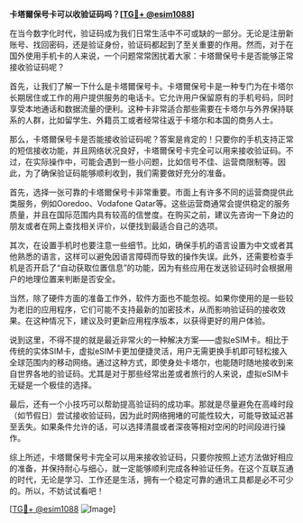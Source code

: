 **卡塔爾保号卡可以收验证码吗？[[TG💪+ @esim1088](https://t.me/s/esim1088)]**

在当今数字化时代，验证码成为我们日常生活中不可或缺的一部分。无论是注册新账号、找回密码，还是验证身份，验证码都起到了至关重要的作用。然而，对于在国外使用手机卡的人来说，一个问题常常困扰着大家：卡塔爾保号卡是否能够正常接收验证码呢？

首先，让我们了解一下什么是卡塔爾保号卡。卡塔爾保号卡是一种专门为在卡塔尔长期居住或工作的用户提供服务的电话卡。它允许用户保留原有的手机号码，同时享受本地通话和数据流量的便利。这种卡非常适合那些需要在卡塔尔与外界保持联系的人群，比如留学生、外籍员工或者经常往返于卡塔尔和本国的商务人士。

那么，卡塔爾保号卡是否能接收验证码呢？答案是肯定的！只要你的手机支持正常的短信接收功能，并且网络状况良好，卡塔爾保号卡完全可以用来接收验证码。不过，在实际操作中，可能会遇到一些小问题，比如信号不佳、运营商限制等。因此，为了确保验证码能够顺利收到，我们需要做好充分的准备。

首先，选择一张可靠的卡塔爾保号卡非常重要。市面上有许多不同的运营商提供此类服务，例如Ooredoo、Vodafone Qatar等。这些运营商通常会提供稳定的服务质量，并且在国际范围内具有较高的信誉度。在购买之前，建议先咨询一下身边的朋友或者在网上查找相关评价，以便找到最适合自己的选项。

其次，在设置手机时也要注意一些细节。比如，确保手机的语言设置为中文或者其他熟悉的语言，这样可以避免因语言障碍而导致的操作失误。此外，还需要检查手机是否开启了“自动获取位置信息”的功能，因为有些应用在发送验证码时会根据用户的地理位置来判断是否安全。

当然，除了硬件方面的准备工作外，软件方面也不能忽视。如果你使用的是一些较为老旧的应用程序，它们可能不支持最新的加密技术，从而影响验证码的接收效果。在这种情况下，建议及时更新应用程序版本，以获得更好的用户体验。

说到这里，不得不提的就是最近非常火的一种解决方案——虚拟eSIM卡。相比于传统的实体SIM卡，虚拟eSIM卡更加便捷灵活，用户无需更换手机即可轻松接入全球范围内的移动网络。通过这种方式，即使身处卡塔尔，也能随时随地接收到来自世界各地的验证码。尤其是对于那些经常出差或者旅行的人来说，虚拟eSIM卡无疑是一个极佳的选择。

最后，还有一个小技巧可以帮助提高验证码的成功率。那就是尽量避免在高峰时段（如节假日）尝试接收验证码，因为此时网络拥堵的可能性较大，可能导致延迟甚至丢失。如果条件允许的话，可以选择清晨或者深夜等相对空闲的时间段进行操作。

综上所述，卡塔爾保号卡完全可以用来接收验证码，只要你按照上述方法做好相应的准备，并保持耐心与细心，就一定能够顺利完成各种验证任务。在这个互联互通的时代，无论是学习、工作还是生活，拥有一个稳定可靠的通讯工具都是必不可少的。所以，不妨试试看吧！

[[TG💪+ @esim1088](https://t.me/s/esim1088) ![Image](https://i.postimg.cc/4NQfJmqS/Snipaste-2025-05-13-00-14-12.png)]